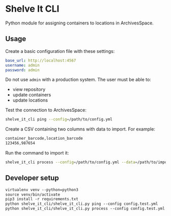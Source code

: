 # Shelve It CLI

Python module for assigning containers to locations in ArchivesSpace.

## Usage

Create a basic configuration file with these settings:

```yml
base_url: http://localhost:4567
username: admin
password: admin
```

Do not use `admin` with a production system. The user must be able to:

- view repository
- update containers
- update locations

Test the connection to ArchivesSpace:

```bash
shelve_it_cli ping --config=/path/to/config.yml
```

Create a CSV containing two columns with data to import. For example:

```txt
container_barcode,location_barcode
123456,987654
```

Run the command to import it:

```bash
shelve_it_cli process --config=/path/to/config.yml --data=/path/to/import.csv
```

## Developer setup

```txt
virtualenv venv --python=python3
source venv/bin/activate
pip3 install -r requirements.txt
python shelve_it_cli/shelve_it_cli.py ping --config config.test.yml
python shelve_it_cli/shelve_it_cli.py process --config config.test.yml --data barcodes.csv
```
